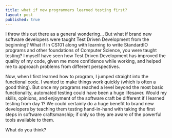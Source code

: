 ```yaml
---
title: what if new programmers learned testing first?
layout: post
published: true
---
```


I throw this out there as a general wondering... But what if brand new software developers were taught Test Driven Development from the beginning? What if in CS101 along with learning to write StandardIO programs and other foundations of Computer Science, you were taught testing? I myself have seen how Test Driven Development has improved the quality of my code, given me more confidence while working, and helped me to approach problems from different perspectives.

Now, when I first learned how to program, I jumped straight into the functional code. I wanted to make things work quickly (which is often a good thing). But once my programs reached a level beyond the most basic functionality, automated testing could have been a huge lifesaver. Would my skills, opinions, and enjoyment of the software craft be different if I learned testing from day 1? We could certainly do a huge benefit to brand new developers by teaching them testing hand-in-hand with taking the first steps in software craftsmanship; if only so they are aware of the powerful tools available to them.

What do you think?
